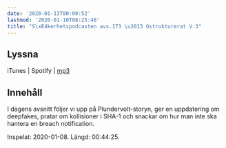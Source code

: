 ```yaml
---
date: '2020-01-13T00:00:52'
lastmod: '2020-01-10T08:25:48'
title: "S\xE4kerhetspodcasten avs.173 \u2013 Ostrukturerat V.3"
---
```

## Lyssna

iTunes \| Spotify \| [mp3](http://traffic.libsyn.com/sakerhetspodcasten/2020-01-08_Ostrukturerat.mp3)

## Innehåll

I dagens avsnitt följer vi upp på Plundervolt-storyn, ger en uppdatering om deepfakes,
pratar om kollisioner i SHA-1 och snackar om hur man inte ska hantera en breach notification.

Inspelat: 2020-01-08. Längd: 00:44:25.

